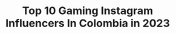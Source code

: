 ---
title: Top 10 Gaming Instagram Influencers In Colombia in 2023
description: >-
  Find top gaming Instagram influencers in Colombia in 2023. Most popular hashtags: #gaming #gamer #playstation #gamergirl.
platform: Instagram
hits: 11
text_top: Discover the top-rated Instagram influencers on inBeat.
text_bottom: inBeat has 11 Instagram influencers like this in Colombia for you to connect with.
profiles:
  - username: "jbala55"
    fullname: >-
      Juan Balaguera
    bio: >-
      Facebook Gaming. (Soy tiktoker hasta comprarme un nuevo pc) Me hace muy feliz que te pases por aquí, eres una delicia de persona. 💙
    location: "Colombia"
    followers: 3905
    engagement: 598
    commentsToLikes: 0.046806
    id: ck5ch3sd7q23b0i11pwveoqqn
    verified: false
    hashtags: "#piano, #picoftheday, #love, #dosquebradas"
  - username: "trustgaminglatam"
    fullname: >-
      Trust Gaming Latin America
    bio: >-
      Cuenta oficial de Trust Gaming Latinoamérica El equipo adecuado para cualquier jugador con cualquier presupuesto. Link para comprar ↓↓↓
    location: "Colombia"
    followers: 96300
    engagement: 403
    commentsToLikes: 0.070155
    id: ck5c48f5u0tcs0i11501oub35
    verified: false
    hashtags: "#buildingchampions, #insidertip, #trustgaming, #momentotrust"
  - username: "paudazzle"
    fullname: >-
      🇵 🇦 🇺 🇩 🇦 🇿 🇿 🇱 🇪
    bio: >-
      👩🏼‍💻ʟɪғᴇsᴛʏʟᴇ/ᴛᴇᴄʜ & ᴠɪᴅᴇᴏɢᴀᴍᴇs 🎮 ɢᴀᴍᴇʀ ᴘʀᴏғᴇsɪᴏɴᴀʟ 👾 ʜᴏsᴛ ᴇɴ @lageekweb 🎙️sᴛʀᴇᴀᴍᴇʀ FB.GG/PauDazzle 🚀sᴘᴏɴsᴏʀ: @speedlogiccomputadores 💚ᴘᴜʙʟɪᴄɪᴅᴀᴅ/ᴅᴍ
    location: "Colombia"
    followers: 53857
    engagement: 114
    commentsToLikes: 0.094028
    id: ck8t93d4smtm30j785mznfiht
    verified: false
    hashtags: "#paudazzle, #cartagena, #photo, #fitness"
  - username: "mariielelarge"
    fullname: >-
      MariiaLalarga
    bio: >-
      °Is dangerous to stalk alone take this 🍿 🎮Retro Nintendo Gamer ☆ 90's Waifu ☆ 🌸Cosplayer plana. 🧡: @andrewbernalph 🍹Tsundere FlairBartender
    location: "Colombia"
    followers: 4489
    engagement: 1388
    commentsToLikes: 0.030889
    id: ckaoy7if6gbpn0i78gi3ucahl
    verified: false
    hashtags: "#dragonballz, #zelda, #kawaii, #retro"
  - username: "laabuelagamer"
    fullname: >-
      Abuela Gamer <- SÍGUEME
    bio: >-
      De todo un poco para hacerte reír 😎👌 📩Promociones al correo
    location: "Colombia"
    followers: 49999
    engagement: 1745
    commentsToLikes: 0.014927
    id: ckaowcc6h8awm0i78s4xnmjod
    verified: false
    hashtags: "#twitch, #victory, #pc, #duos"
  - username: "gamer_de_nacimiento"
    fullname: >-
      Gamer de nacimiento
    bio: >-
      🎮 Bienvenido Gamer 🎮 🇨🇴🇵🇦🇨🇱🇦🇷🇪🇸🇺🇸🇧🇷🇪🇨🇩🇴🇨🇺🇵🇪🇻🇪🇲🇽🇳🇮🇺🇾🇵🇾🇧🇴 Para publicidad mandar mensaje. ==> Siguenos: @darkblazzerd @theslayerzerk
    location: "Colombia"
    followers: 128338
    engagement: 435
    commentsToLikes: 0.011656
    id: ck15pnipqyqun0i197icbstga
    verified: false
    hashtags: "#ps4, #memesdegamer, #xbox, #game"
  - username: "tati.barrera"
    fullname: >-
      TATI BARRERA 🎮💜🦝
    bio: >-
      𝔾𝕒𝕞𝕖𝕣 𝔸𝕡𝕒𝕤𝕚𝕠𝕟𝕒𝕕𝕒🎮 IᑎᖴᒪᑌEᑎᑕEᖇ🚨 𝗔𝗺𝗮𝗻𝘁𝗲 𝗱𝗲 𝗹𝗮𝘀 𝘀𝗼𝗻𝗿𝗶𝘀𝗮𝘀 𝗮𝗷𝗲𝗻𝗮𝘀♡ 𝑺𝒕𝒓𝒆𝒂𝒎𝒆𝒓 🎧💻
    location: "Colombia"
    followers: 6989
    engagement: 907
    commentsToLikes: 0.358571
    id: ck9wdny3wgge00j78nkvz1ly6
    verified: false
    hashtags: "#cosplaygirls, #gamergirls, #influencergamer, #streamergirl"
  - username: "tornall"
    fullname: >-
      TORNALL 🇨🇴
    bio: >-
      #Dj #RealDjing #Turntables Medellín - Colombia 🇨🇴🔝
    location: "Colombia"
    followers: 38435
    engagement: 842
    commentsToLikes: 0.020439
    id: ck6ubuheybs9x0j713u43xdkg
    verified: false
    hashtags: "#colombia, #latino, #technics, #tornall"
  - username: "cieloemyli"
    fullname: >-
      Cielo Emyli
    bio: >-
      🌸Actriz 🌸Bailarina urbana 🌸Modelo 🌸#eradigital Mi canal de Youtube junto a @lil.brucelee
    location: "Colombia"
    followers: 16485
    engagement: 312
    commentsToLikes: 0.051953
    id: ck5hempy0tpnd0i111miiyufz
    verified: false
    hashtags: "#entrepreneur, #cieloemyli, #actress, #medellin"
  - username: "keffplay"
    fullname: >-
      Keff 🐺
    bio: >-
      • 🇨🇴 • Gamer 🎮 • DJ/Producer 💿 • Actor 🎭 • CONTACTO: Keffplay@gmail.com ✉️
    location: "Colombia"
    followers: 120090
    engagement: 131
    commentsToLikes: 0.267561
    id: ck5cd457fii5o0i11vvwycnli
    verified: false
    hashtags: "#logifest, #setupgamer, #keffplay, #gamer"
---